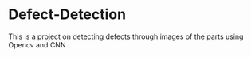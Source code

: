 # Defect-Detection

This is a project on detecting defects through images of the parts using Opencv and CNN
